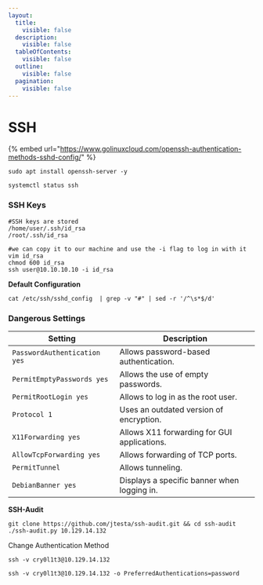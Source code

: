 ```yaml
---
layout:
  title:
    visible: false
  description:
    visible: false
  tableOfContents:
    visible: false
  outline:
    visible: false
  pagination:
    visible: false
---
```


# SSH

{% embed url="https://www.golinuxcloud.com/openssh-authentication-methods-sshd-config/" %}

```
sudo apt install openssh-server -y
```

```
systemctl status ssh
```

### SSH Keys

```
#SSH keys are stored
/home/user/.ssh/id_rsa
/root/.ssh/id_rsa

#we can copy it to our machine and use the -i flag to log in with it
vim id_rsa
chmod 600 id_rsa
ssh user@10.10.10.10 -i id_rsa
```

**Default Configuration**

```
cat /etc/ssh/sshd_config  | grep -v "#" | sed -r '/^\s*$/d'
```

### Dangerous Settings

| **Setting**                  | **Description**                             |
| ---------------------------- | ------------------------------------------- |
| `PasswordAuthentication yes` | Allows password-based authentication.       |
| `PermitEmptyPasswords yes`   | Allows the use of empty passwords.          |
| `PermitRootLogin yes`        | Allows to log in as the root user.          |
| `Protocol 1`                 | Uses an outdated version of encryption.     |
| `X11Forwarding yes`          | Allows X11 forwarding for GUI applications. |
| `AllowTcpForwarding yes`     | Allows forwarding of TCP ports.             |
| `PermitTunnel`               | Allows tunneling.                           |
| `DebianBanner yes`           | Displays a specific banner when logging in. |

**SSH-Audit**

```
git clone https://github.com/jtesta/ssh-audit.git && cd ssh-audit
./ssh-audit.py 10.129.14.132
```

Change Authentication Method

```
ssh -v cry0l1t3@10.129.14.132

ssh -v cry0l1t3@10.129.14.132 -o PreferredAuthentications=password
```

